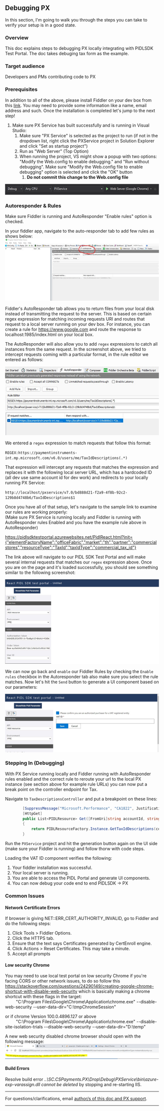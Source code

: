 ## Debugging PX
In this section, I'm going to walk you through the steps you can take to verify your setup is in a good state.

### Overview
This doc explains steps to debugging PX locally integrating with PIDLSDK Test Portal. The doc takes debuging tax form as the example.

### Target audience
Developers and PMs contributing code to PX

### Prerequisites
In addition to all of the above, please install Fiddler on your dev box from this [link](https://www.telerik.com/download/fiddler). 
You may need to provide some information like a name, email address and such. Once the installation is completed let's jump to the next step!

1. Make sure PX Service has built successfully and is running in Visual Studio:
    1. Make sure "PX Service" is selected as the project to run (if not in the dropdown list, right click the PXService project in Solution Explorer and click "Set as startup project")
    1. Run as "Web Server" (Top Option)
    1. When running the project, VS might show a popup with two options: "Modify the Web.config to enable debugging." and "Run without debugging". Make sure "Modify the Web.config file to enable debugging" option is selected and click the "OK" button
        1. **Do not commit this change to the Web.config file**  
        
![Project run settings in Visual Studio](../images/development/devbox-debugging-project-run-settings.png)

### Autoresponder & Rules
Make sure Fiddler is running and AutoResponder "Enable rules" option is checked.  

In your fiddler app, navigate to the auto-responder tab to add few rules as shows below:
![Fiddler Autoresponder](../images/development/Fiddler-Autoresponder.jpg)

Fiddler's AutoResponder tab allows you to return files from your local disk instead of transmitting the request to the server.
This is based on certain regex expression for matching incoming requests URI and routes that request to a local server running on your dev box.
For instance, you can create a rule for https://www.google.com and route the response to localhost:1985/index.html on your local box.

The AutoResponder will also allow you to add `regex` expressions to catch all instances from the same request.
In the screenshot above, we tried to intercept requests coming with a particular format, in the rule editor we entered as follows:

![Fiddler Rules](../images/development/Fiddler-Rules.jpg)

We entered a `regex` expression to match requests that follow this format:

`REGEX:https://paymentinstruments-int.mp.microsoft.com/v6.0/users/me/TaxIdDescriptions(.*)`

That expression will intercept any requests that matches the expression and replaces it with the following local server URL, which has a hardcoded ID (all dev use same account id for dev work) and redirects to your locally running PX Service:

`http://localhost/pxservice/v7.0/bd888d21-f2a9-4f8b-92c2-129b8d4748b6/TaxIdDescriptions$1`


Once you have all of that setup, let's navigate to the sample link to examine our rules are working properly:  
(Make sure PX Service is running locally and Fiddler is running with AutoResponder rules Enabled and you have the example rule above in AutoResponder)

https://pidlsdktestportal.azurewebsites.net/PidlReact.html?init={"elementFactoryName":"officeFabric","market":"th","partner":"commercialstores","resourceType":"TaxId","taxIdType":"commercial_tax_id"}

The link above will navigate to our PIDL SDK Test Portal and will make several internal requests that matches our `regex` expression above.
Once you are on the page and it's loaded successfully, you should see something similar to the following screenshot:

![PIDL SDK Test Portal](../images/development/PIDLTests.jpg)

We can now go back and `enable` our Fiddler Rules by checking the `Enable rules` checkbox in the Autoresponder tab also make sure you select the rule matches.
Now let's hit the `Send` button to generate a UI component based on our parameters:

![VAT ID Component Tests](../images/development/VAT-ID-Test-Component.jpg)


### Stepping In (Debugging)
With PX Service running locally and Fiddler running with AutoResponder rules enabled and the correct rule to reroute your url to the local PX instance (see section above for example rule URLs) you can now put a break point on the controller endpoint for Tax.

Navigate to `TaxDescriptionsController` and put a breakpoint on these lines:

```csharp
        [SuppressMessage("Microsoft.Performance", "CA1822", Justification = "Needs to be an instance method for Route action selection")]
        [HttpGet]
        public List<PIDLResource> Get([FromUri]string accountId, string country, string language = null, string partner = Constants.ServiceDefaults.DefaultPartnerName, string type = null)
        {
            return PIDLResourceFactory.Instance.GetTaxIdDescriptions(country, type, language, partner);
        }
```

Run the `PXService` project and hit the generation button again on the UI side (make sure your Fiddler is running) and follow thorw with code steps. 

Loading the VAT ID component verifies the following:

1. Your fiddler installation was successful.
2. Your local server is running.
3. You are able to access the PIDL Portal and generate UI components.
4. You can now debug your code end to end PIDLSDK -> PX

### Common Issues

#### Network Certificate Errors

If browser is giving NET::ERR_CERT_AUTHORITY_INVALID, go to Fiddler and do the following steps:

1. Click Tools > Fiddler Options.
2. Click the HTTPS tab.
3. Ensure that the text says Certificates generated by CertEnroll engine.
4. Click Actions > Reset Certificates. This may take a minute.
5. Accept all prompts

#### Low security Chrome
You may need to use local test portal on low security Chrome if you're facing CORS or other network issues, to do so follow this https://stackoverflow.com/questions/24290149/creating-google-chrome-shortcut-with-disable-web-security which is basically making a chrome shortcut with these flags in the target:<br/>
$~~~~~~~~$ "C:\Program Files\Google\Chrome\Application\chrome.exe" --disable-web-security --user-data-dir="C:\tmpChromeSession"

or if chrome Version 100.0.4896.127 or above<br/>
$~~~~~~~~$ "C:\Program Files\Google\Chrome\Application\chrome.exe"  --disable-site-isolation-trials --disable-web-security --user-data-dir="D:\temp"

A new web security disabled chrome browser should open with the following message:
![](../images/development/chrome-low-security-mode.JPG)

#### Build Errors

Resolve build error *..\SC.CSPayments.PX\Drop\Debug\PXService\bin\azure-exp-varassign.dll cannot be deleted* by stopping and re-starting IIS. 

---
For questions/clarifications, email [author/s of this doc and PX support](mailto:jiefan@microsoft.com?cc=PXSupport@microsoft.com&subject=Docs/development/devbox-setup.md).

---